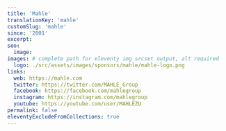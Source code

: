 ```yaml
---
title: 'Mahle'
translationKey: 'mahle'
customSlug: 'mahle'
since: '2001'
excerpt:
seo:
  image:
images: # complete path for eleventy img srcset output, alt required
  logo: ./src/assets/images/sponsors/mahle/mahle-logo.png
links:
  web: https://mahle.com
  twitter: https://twitter.com/MAHLE_Group
  facebook: https://facebook.com/mahlegroup
  instagram: https://instagram.com/mahlegroup
  youtube: https://youtube.com/user/MAHLEZU
permalink: false
eleventyExcludeFromCollections: true
---
```


